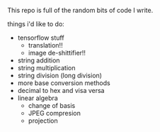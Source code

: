This repo is full of the random bits of code I write. 

things i'd like to do:
* tensorflow stuff
  * translation!!
  * image de-shittifier!!
* string addition
* string multiplication
* string division (long division)
* more base conversion methods
* decimal to hex and visa versa
* linear algebra
  * change of basis
  * JPEG compresion
  * projection
